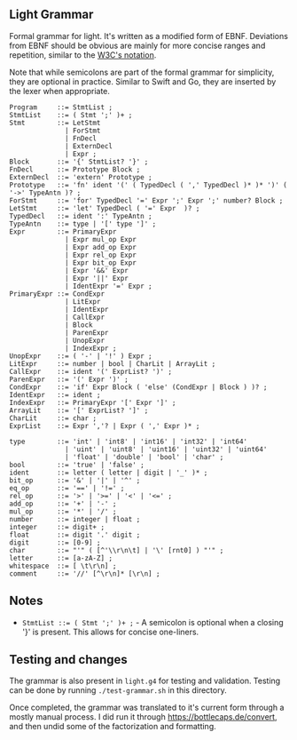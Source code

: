 ## Light Grammar
Formal grammar for light. It's written as a modified form of EBNF. Deviations from EBNF should be obvious are mainly for more concise ranges and repetition, similar to the [W3C's notation](https://www.w3.org/TR/xquery-31/#EBNFNotation).

Note that while semicolons are part of the formal grammar for simplicity, they are optional in practice. Similar to Swift and Go, they are inserted by the lexer when appropriate.

```ebnf
Program     ::= StmtList ;
StmtList    ::= ( Stmt ';' )+ ;
Stmt        ::= LetStmt
              | ForStmt
              | FnDecl
              | ExternDecl
              | Expr ;
Block       ::= '{' StmtList? '}' ;
FnDecl      ::= Prototype Block ;
ExternDecl  ::= 'extern' Prototype ;
Prototype   ::= 'fn' ident '(' ( TypedDecl ( ',' TypedDecl )* )* ')' ( '->' TypeAntn )? ;
ForStmt     ::= 'for' TypedDecl '=' Expr ';' Expr ';' number? Block ;
LetStmt     ::= 'let' TypedDecl ( '=' Expr  )? ;
TypedDecl   ::= ident ':' TypeAntn ;
TypeAntn    ::= type | '[' type ']' ;
Expr        ::= PrimaryExpr
              | Expr mul_op Expr
              | Expr add_op Expr
              | Expr rel_op Expr
              | Expr bit_op Expr
              | Expr '&&' Expr
              | Expr '||' Expr
              | IdentExpr '=' Expr ;
PrimaryExpr ::= CondExpr
              | LitExpr
              | IdentExpr
              | CallExpr
              | Block
              | ParenExpr
              | UnopExpr
              | IndexExpr ;
UnopExpr    ::= ( '-' | '!' ) Expr ;
LitExpr     ::= number | bool | CharLit | ArrayLit ;
CallExpr    ::= ident '(' ExprList? ')' ;
ParenExpr   ::= '(' Expr ')' ;
CondExpr    ::= 'if' Expr Block ( 'else' (CondExpr | Block ) )? ;
IdentExpr   ::= ident ;
IndexExpr   ::= PrimaryExpr '[' Expr ']' ;
ArrayLit    ::= '[' ExprList? ']' ;
CharLit     ::= char ;
ExprList    ::= Expr ','? | Expr ( ',' Expr )* ;

type        ::= 'int' | 'int8' | 'int16' | 'int32' | 'int64'
              | 'uint' | 'uint8' | 'uint16' | 'uint32' | 'uint64'
              | 'float' | 'double' | 'bool' | 'char' ;
bool        ::= 'true' | 'false' ;
ident       ::= letter ( letter | digit | '_' )* ;
bit_op      ::= '&' | '|' | '^' ;
eq_op       ::= '==' | '!=' ;
rel_op      ::= '>' | '>=' | '<' | '<=' ;
add_op      ::= '+' | '-' ;
mul_op      ::= '*' | '/' ;
number      ::= integer | float ;
integer     ::= digit+ ;
float       ::= digit '.' digit ;
digit       ::= [0-9] ;
char        ::= "'" ( [^'\\r\n\t] | '\' [rnt0] ) "'" ;
letter      ::= [a-zA-Z] ;
whitespace  ::= [ \t\r\n] ;
comment     ::= '//' [^\r\n]* [\r\n] ;
```

## Notes
- `StmtList ::= ( Stmt ';' )+ ;` - A semicolon is optional when a closing '}' is present. This allows for concise one-liners.

## Testing and changes
The grammar is also present in `light.g4` for testing and validation. Testing can be done by running `./test-grammar.sh` in this directory.

Once completed, the grammar was translated to it's current form through a mostly manual process. I did run it through https://bottlecaps.de/convert, and then undid some of the factorization and formatting.
